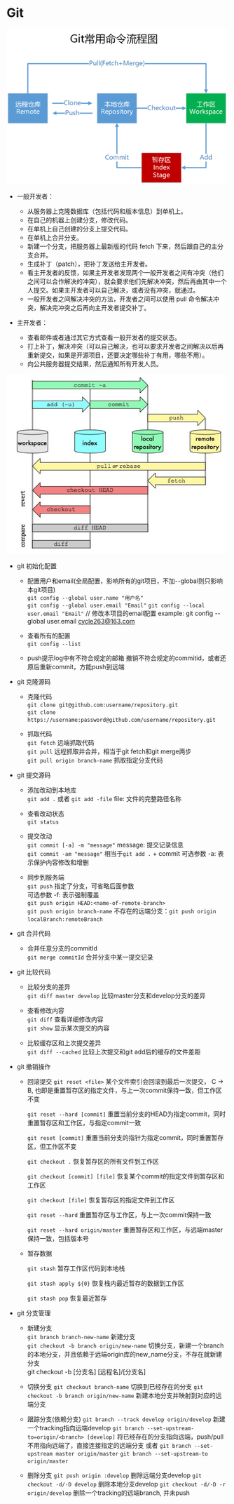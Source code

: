 # Git

![流程图](./images/git.png)

* 一般开发者：

  - 从服务器上克隆数据库（包括代码和版本信息）到单机上。
  - 在自己的机器上创建分支，修改代码。
  - 在单机上自己创建的分支上提交代码。
  - 在单机上合并分支。
  - 新建一个分支，把服务器上最新版的代码 fetch 下来，然后跟自己的主分支合并。
  - 生成补丁（patch），把补丁发送给主开发者。
  - 看主开发者的反馈，如果主开发者发现两个一般开发者之间有冲突（他们之间可以合作解决的冲突），就会要求他们先解决冲突，然后再由其中一个人提交。如果主开发者可以自己解决，或者没有冲突，就通过。
  - 一般开发者之间解决冲突的方法，开发者之间可以使用 pull 命令解决冲突，解决完冲突之后再向主开发者提交补丁。


* 主开发者：

  - 查看邮件或者通过其它方式查看一般开发者的提交状态。
  - 打上补丁，解决冲突（可以自己解决，也可以要求开发者之间解决以后再重新提交，如果是开源项目，还要决定哪些补丁有用，哪些不用）。
  - 向公共服务器提交结果，然后通知所有开发人员。

![详细流程图](./images/git-detail.png)


* git 初始化配置

  - 配置用户和email(全局配置，影响所有的git项目，不加--global则只影响本git项目)  
    `git config --global user.name "用户名"`  
    `git config --global user.email "Email"`
    `git config --local user.email "Email"`   // 修改本项目的email配置
    example: git config --global user.email cycle263@163.com

  - 查看所有的配置  
    `git config --list`

  - push提示log中有不符合规定的邮箱
    撤销不符合规定的commitid，或者还原后重新commit，方能push到远端

* git 克隆源码

  - 克隆代码  
    `git clone git@github.com:username/repository.git`  
    `git clone https://username:password@github.com/username/repository.git`

  - 抓取代码  
    `git fetch` 远端抓取代码  
    `git pull`  远程抓取并合并，相当于git fetch和git merge两步    
    `git pull origin branch-name`   抓取指定分支代码

* git 提交源码  

  - 添加改动到本地库   
    `git add .` 或者 `git add -file`   file: 文件的完整路径名称  

  - 查看改动状态  
    `git status`

  - 提交改动  
    `git commit [-a] -m "message"`   message: 提交记录信息  
    `git commit -am "message"`      相当于`git add .` + commit
    可选参数 -a: 表示保护内容修改和增删

  - 同步到服务端  
    `git push`  指定了分支，可省略后面参数       
      可选参数 -f: 表示强制覆盖  
    `git push origin HEAD:<name-of-remote-branch>`  
    `git push origin branch-name`  不存在的远端分支：`git push origin localBranch:remoteBranch`

* git 合并代码

  - 合并任意分支的commitId  
    `git merge commitId`  合并分支中某一提交记录

* git 比较代码

  - 比较分支的差异  
    `git diff master develop` 比较master分支和develop分支的差异

  - 查看修改内容  
    `git diff`  查看详细修改内容   
    `git show`   显示某次提交的内容  

  - 比较缓存区和上次提交差异  
    `git diff --cached`     比较上次提交和git add后的缓存的文件差距

* git 撤销操作

  - 回滚提交
    `git reset <file>`  某个文件索引会回滚到最后一次提交， C → B, 也即是重置暂存区的指定文件，与上一次commit保持一致，但工作区不变  

    `git reset --hard [commit]`  重置当前分支的HEAD为指定commit，同时重置暂存区和工作区，与指定commit一致  

    `git reset [commit]`  重置当前分支的指针为指定commit，同时重置暂存区，但工作区不变  

    `git checkout .`  恢复暂存区的所有文件到工作区  

    `git checkout [commit] [file]`  恢复某个commit的指定文件到暂存区和工作区  

    `git checkout [file]`  恢复暂存区的指定文件到工作区  

    `git reset --hard`  重置暂存区与工作区，与上一次commit保持一致  

    `git reset --hard origin/master`     重置暂存区和工作区，与远端master保持一致，包括版本号

  - 暂存数据

    `git stash`  暂存工作区代码到本地栈

    `git stash apply ${0}`  恢复栈内最近暂存的数据到工作区

    `git stash pop` 恢复最近暂存

* git 分支管理

  - 新建分支  
    `git branch branch-new-name`  新建分支  
    `git checkout -b branch origin/new-name`  切换分支，新建一个branch的本地分支，并且依赖于远端origin库的new_name分支，不存在就新建分支  
    git checkout -b [分支名] [远程名]/[分支名]  

  - 切换分支
    `git checkout branch-name`  切换到已经存在的分支
    `git checkout -b branch origin/new-name`  新建本地分支并映射到对应的远端分支

  - 跟踪分支(依赖分支)
    `git branch --track develop origin/develop`      新建一个tracking指向远端develop
    `git branch --set-upstream-to=origin/<branch> [develop]`  将已经存在的分支指向远端，push/pull不用指向远端了，直接连接指定的远端分支
    或者 `git branch --set-upstream master origin/master`
    `git branch --set-upstream-to origin/master`

  - 删除分支
    `git push origin :develop` 删除远端分支develop
    `git checkout -d/-D develop` 删除本地分支develop
    `git checkout -d/-D -r origin/develop` 删除一个tracking的远端branch, 并未push
